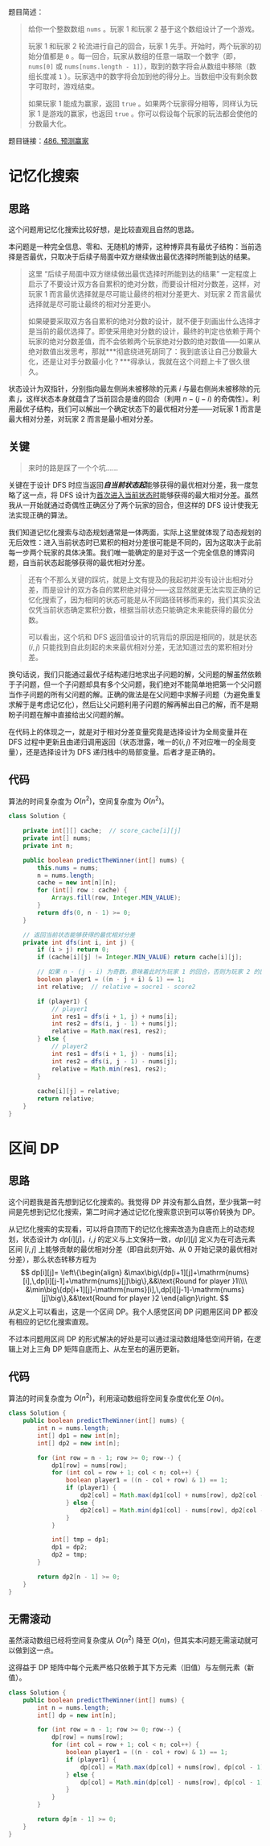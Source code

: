 题目简述：

> 给你一个整数数组 `nums` 。玩家 1 和玩家 2 基于这个数组设计了一个游戏。
>
> 玩家 1 和玩家 2 轮流进行自己的回合，玩家 1 先手。开始时，两个玩家的初始分值都是 `0` 。每一回合，玩家从数组的任意一端取一个数字（即，`nums[0]` 或 `nums[nums.length - 1]`），取到的数字将会从数组中移除（数组长度减 `1` ）。玩家选中的数字将会加到他的得分上。当数组中没有剩余数字可取时，游戏结束。
>
> 如果玩家 1 能成为赢家，返回 `true` 。如果两个玩家得分相等，同样认为玩家 1 是游戏的赢家，也返回 `true` 。你可以假设每个玩家的玩法都会使他的分数最大化。

题目链接：[486. 预测赢家](https://leetcode.cn/problems/predict-the-winner/)

# 记忆化搜索

## 思路

这个问题用记忆化搜索比较好想，是比较直观且自然的思路。

本问题是一种完全信息、零和、无随机的博弈，这种博弈具有最优子结构：当前选择是否最优，只取决于后续子局面中双方继续做出最优选择时所能到达的结果。

> 这里 “后续子局面中双方继续做出最优选择时所能到达的结果” 一定程度上启示了不要设计双方各自累积的绝对分数，而要设计相对分数差，这样，对玩家 1 而言最优选择就是尽可能让最终的相对分差更大、对玩家 2 而言最优选择就是尽可能让最终的相对分差更小。
>
> 如果硬要采取双方各自累积的绝对分数的设计，就不便于刻画出什么选择才是当前的最优选择了。即使采用绝对分数的设计，最终的判定也依赖于两个玩家的绝对分数差值，而不会依赖两个玩家绝对分数的绝对数值——如果从绝对数值出发思考，那就***彻底绕进死胡同了：我到底该让自己分数最大化，还是让对手分数最小化？***得承认，我就在这个问题上卡了很久很久。

状态设计为双指针，分别指向最左侧尚未被移除的元素 $i$ 与最右侧尚未被移除的元素 $j$，这样状态本身就蕴含了当前回合是谁的回合（利用 $n-(j-i)$ 的奇偶性）。利用最优子结构，我们可以解出一个确定状态下的最优相对分差——对玩家 1 而言是最大相对分差，对玩家 2 而言是最小相对分差。

## 关键

> 来时的路是踩了一个个坑……

关键在于设计 DFS 时应当返回***自当前状态起***能够获得的最优相对分差，我一度忽略了这一点，将 DFS 设计为<u>首次进入当前状态时</u>能够获得的最大相对分差。虽然我从一开始就通过奇偶性正确区分了两个玩家的回合，但这样的 DFS 设计使我无法实现正确的算法。

我们知道记忆化搜索与动态规划通常是一体两面，实际上这里就体现了动态规划的无后效性：进入当前状态时已累积的相对分差很可能是不同的，因为这取决于此前每一步两个玩家的具体决策。我们唯一能确定的是对于这一个完全信息的博弈问题，自当前状态起能够获得的最优相对分差。

> 还有个不那么关键的踩坑，就是上文有提及的我起初并没有设计出相对分差，而是设计的双方各自的累积绝对得分——这显然就更无法实现正确的记忆化搜索了，因为相同的状态可能是从不同路径转移而来的，我们其实没法仅凭当前状态确定累积分数，根据当前状态只能确定未来能获得的最优分数。
>
> 可以看出，这个坑和 DFS 返回值设计的坑背后的原因是相同的，就是状态 $(i,j)$ 只能找到自此刻起的未来最优相对分差，无法知道过去的累积相对分差。

换句话说，我们只能通过最优子结构递归地求出子问题的解，父问题的解虽然依赖于子问题，但一个子问题却具有多个父问题，我们绝对不能简单地把第一个父问题当作子问题的所有父问题的解。正确的做法是在父问题中求解子问题（为避免重复求解于是考虑记忆化），然后让父问题利用子问题的解再解出自己的解，而不是期盼子问题在解中直接给出父问题的解。

在代码上的体现之一，就是对于相对分差变量究竟是选择设计为全局变量并在 DFS 过程中更新且由递归调用返回（状态泄露，唯一的$(i,j)$ 不对应唯一的全局变量），还是选择设计为 DFS 递归栈中的局部变量。后者才是正确的。

## 代码

算法的时间复杂度为 $O(n^2)$，空间复杂度为 $O(n^2)$。

```java
class Solution {

    private int[][] cache;  // score_cache[i][j]
    private int[] nums;
    private int n;

    public boolean predictTheWinner(int[] nums) {
        this.nums = nums;
        n = nums.length;
        cache = new int[n][n];
        for (int[] row : cache) {
            Arrays.fill(row, Integer.MIN_VALUE);
        }
        return dfs(0, n - 1) >= 0;
    }

    // 返回当前状态能够获得的最优相对分差
    private int dfs(int i, int j) {
        if (i > j) return 0;
        if (cache[i][j] != Integer.MIN_VALUE) return cache[i][j];

        // 如果 n - (j - i) 为奇数，意味着此时为玩家 1 的回合，否则为玩家 2 的回合
        boolean player1 = ((n - j + i) & 1) == 1;
        int relative;  // relative = socre1 - score2

        if (player1) {
            // player1
            int res1 = dfs(i + 1, j) + nums[i];
            int res2 = dfs(i, j - 1) + nums[j];
            relative = Math.max(res1, res2);
        } else {
            // player2
            int res1 = dfs(i + 1, j) - nums[i];
            int res2 = dfs(i, j - 1) - nums[j];
            relative = Math.min(res1, res2);
        }
        
        cache[i][j] = relative;
        return relative;
    }
}
```

# 区间 DP

## 思路

这个问题我是首先想到记忆化搜索的。我觉得 DP 并没有那么自然，至少我第一时间是先想到记忆化搜索，第二时间才通过记忆化搜索意识到可以等价转换为 DP。

从记忆化搜索的实现看，可以将自顶而下的记忆化搜索改造为自底而上的动态规划，状态设计为 $dp[i][j]$，$i,j$ 的定义与上文保持一致，$dp[i][j]$ 定义为在可选元素区间 $[i,j]$ 上能够贡献的最优相对分差（即自此刻开始、从 $0$ 开始记录的最优相对分差），那么状态转移方程为
$$
dp[i][j]=
\left\{\begin{align}
&\max\big\{dp[i+1][j]+\mathrm{nums}[i],\,dp[i][j-1]+\mathrm{nums}[j]\big\},&&\text{Round for player }1\\\\
&\min\big\{dp[i+1][j]-\mathrm{nums}[i],\,dp[i][j-1]-\mathrm{nums}[j]\big\},&&\text{Round for player }2
\end{align}\right.
$$
从定义上可以看出，这是一个区间 DP。我个人感觉区间 DP 问题用区间 DP 都没有相应的记忆化搜索直观。

不过本问题用区间 DP 的形式解决的好处是可以通过滚动数组降低空间开销，在逻辑上对上三角 DP 矩阵自底而上、从左至右的遍历更新。

## 代码

算法的时间复杂度为 $O(n^2)$，利用滚动数组将空间复杂度优化至 $O(n)$。

```java
class Solution {
    public boolean predictTheWinner(int[] nums) {
        int n = nums.length;
        int[] dp1 = new int[n];
        int[] dp2 = new int[n];

        for (int row = n - 1; row >= 0; row--) {
            dp1[row] = nums[row];
            for (int col = row + 1; col < n; col++) {
                boolean player1 = ((n - col + row) & 1) == 1;
                if (player1) {
                    dp2[col] = Math.max(dp1[col] + nums[row], dp2[col - 1] + nums[col]);
                } else {
                    dp2[col] = Math.min(dp1[col] - nums[row], dp2[col - 1] - nums[col]);
                }
            }

            int[] tmp = dp1;
            dp1 = dp2;
            dp2 = tmp;
        }

        return dp2[n - 1] >= 0;
    }
}
```

## 无需滚动

虽然滚动数组已经将空间复杂度从 $O(n^2)$ 降至 $O(n)$，但其实本问题无需滚动就可以做到这一点。

这得益于 DP 矩阵中每个元素严格只依赖于其下方元素（旧值）与左侧元素（新值）。

```java
class Solution {
    public boolean predictTheWinner(int[] nums) {
        int n = nums.length;
        int[] dp = new int[n];

        for (int row = n - 1; row >= 0; row--) {
            dp[row] = nums[row];
            for (int col = row + 1; col < n; col++) {
                boolean player1 = ((n - col + row) & 1) == 1;
                if (player1) {
                    dp[col] = Math.max(dp[col] + nums[row], dp[col - 1] + nums[col]);
                } else {
                    dp[col] = Math.min(dp[col] - nums[row], dp[col - 1] - nums[col]);
                }
            }
        }

        return dp[n - 1] >= 0;
    }
}
```

